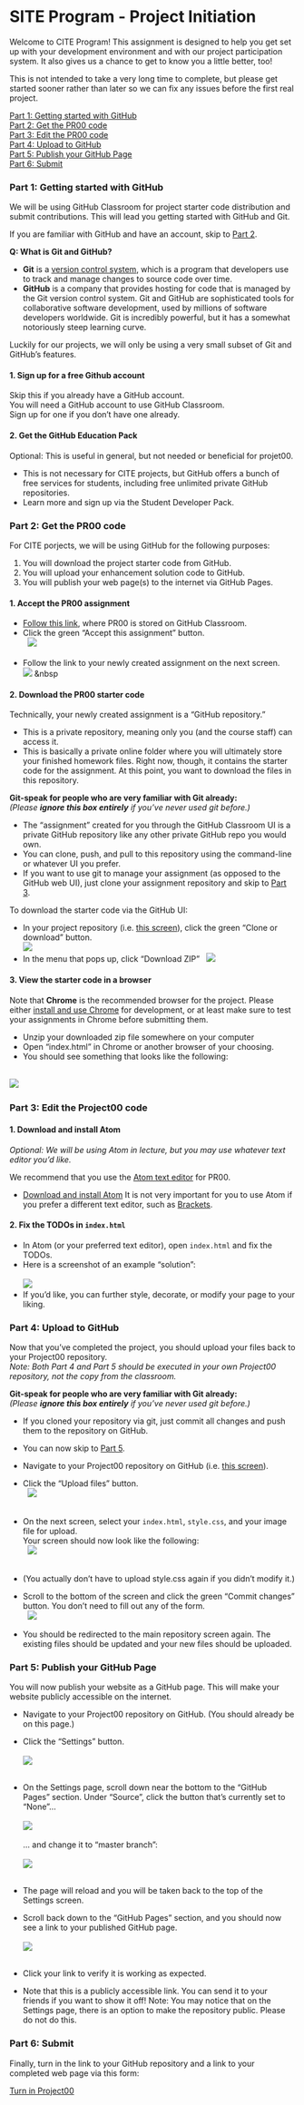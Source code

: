 # SITE Program - Project Initiation
Welcome to CITE Program! This assignment is designed to help you get set up with your development environment and with our project participation system. It also gives us a chance to get to know you a little better, too!

This is not intended to take a very long time to complete, but please get started sooner rather than later so we can fix any issues before the first real project.

[Part 1: Getting started with GitHub](#part-1-getting-started-with-github)  
[Part 2: Get the PR00 code](#part-2-get-the-project00-code)  
[Part 3: Edit the PR00 code](#part-3-edit-the-project00-code)  
[Part 4: Upload to GitHub](#part-4-upload-to-gitHub)  
[Part 5: Publish your GitHub Page](#part-5-publish-your-gitHub-page)  
[Part 6: Submit](#part-6-submit)  

### Part 1: Getting started with GitHub
We will be using GitHub Classroom for project starter code distribution and submit contributions. This will lead you getting started with GitHub and Git.

If you are familiar with GitHub and have an account, skip to [Part 2](#part-2-get-the-project00-code).

**Q: What is Git and GitHub?**
* **Git** is a [version control system](https://www.atlassian.com/git/tutorials/what-is-version-control), which is a program that developers use to track and manage changes to source code over time.
* **GitHub** is a company that provides hosting for code that is managed by the Git version control system.
Git and GitHub are sophisticated tools for collaborative software development, used by millions of software developers worldwide. Git is incredibly powerful, but it has a somewhat notoriously steep learning curve.

Luckily for our projects, we will only be using a very small subset of Git and GitHub’s features.

#### 1. Sign up for a free Github account
Skip this if you already have a GitHub account.  
You will need a GitHub account to use GitHub Classroom.  
Sign up for one if you don’t have one already.  
#### 2. Get the GitHub Education Pack
Optional: This is useful in general, but not needed or beneficial for projet00.

* This is not necessary for CITE projects, but GitHub offers a bunch of free services for students, including free unlimited private GitHub repositories.
* Learn more and sign up via the Student Developer Pack.
&nbsp;
### Part 2: Get the PR00 code
For CITE porjects, we will be using GitHub for the following purposes:

1. You will download the project starter code from GitHub.
2. You will upload your enhancement solution code to GitHub.
3. You will publish your web page(s) to the internet via GitHub Pages.

#### 1. Accept the PR00 assignment
* [Follow this link](https://classroom.github.com/a/kbF8Ashc), where PR00 is stored on GitHub Classroom.
* Click the green “Accept this assignment” button.  
&nbsp;
![](accept-assignment.png)  
&nbsp;
* Follow the link to your newly created assignment on the next screen. 
&nbsp;
![](go-to-assignment.png) 
&nbsp

#### 2. Download the PR00 starter code
Technically, your newly created assignment is a “GitHub repository.”

* This is a private repository, meaning only you (and the course staff) can access it.
* This is basically a private online folder where you will ultimately store your finished homework files. Right now, though, it contains the starter code for the assignment.
At this point, you want to download the files in this repository.

**Git-speak for people who are very familiar with Git already:**  
_(Please **ignore this box entirely** if you’ve never used git before.)_
* The “assignment” created for you through the GitHub Classroom UI is a private GitHub repository like any other private GitHub repo you would own.
* You can clone, push, and pull to this repository using the command-line or whatever UI you prefer.
* If you want to use git to manage your assignment (as opposed to the GitHub web UI), just clone your assignment repository and skip to [Part 3](#part-3-edit-the-project00-code).

To download the starter code via the GitHub UI:
&nbsp;
* In your project repository (i.e. [this screen](repository.png)), click the green “Clone or download” button.  
![](download.png)
&nbsp;
* In the menu that pops up, click “Download ZIP” 
&nbsp;
![](download2.png)
&nbsp;

#### 3. View the starter code in a browser
Note that **Chrome** is the recommended browser for the project. Please either [install and use Chrome](https://www.google.com/chrome/) for development, or at least make sure to test your assignments in Chrome before submitting them.

* Unzip your downloaded zip file somewhere on your computer
* Open “index.html” in Chrome or another browser of your choosing.
* You should see something that looks like the following:  
&nbsp;

![](index.png)
&nbsp;

### Part 3: Edit the Project00 code

#### 1. Download and install Atom
_Optional: We will be using Atom in lecture, but you may use whatever text editor you’d like._

We recommend that you use the [Atom text editor](https://atom.io/) for PR00.  

* [Download and install Atom](https://atom.io/)
It is not very important for you to use Atom if you prefer a different text editor, such as [Brackets](http://brackets.io/).

#### 2. Fix the TODOs in ```index.html```
* In Atom (or your preferred text editor), open ```index.html``` and fix the TODOs.
* Here is a screenshot of an example “solution”:  
&nbsp;  
![](index-susie.png)
&nbsp;
* If you’d like, you can further style, decorate, or modify your page to your liking. 
&nbsp;
### Part 4: Upload to GitHub
Now that you’ve completed the project, you should upload your files back to your Project00 repository.  
_Note: Both Part 4 and Part 5 should be executed in your own Project00 repository, not the copy from the classroom._

**Git-speak for people who are very familiar with Git already:**  
_(Please **ignore this box entirely** if you’ve never used git before.)_

* If you cloned your repository via git, just commit all changes and push them to the repository on GitHub.
* You can now skip to [Part 5](#part-5-publish-your-gitHub-page).  
* Navigate to your Project00 repository on GitHub (i.e. [this screen](repository.png)).
* Click the “Upload files” button.  
&nbsp;
![](upload.png)  
&nbsp;
* On the next screen, select your ```index.html```, ```style.css```, and your image file for upload.  
Your screen should now look like the following:  
&nbsp;
![](upload2.png)  
&nbsp;
* (You actually don’t have to upload style.css again if you didn’t modify it.)
* Scroll to the bottom of the screen and click the green “Commit changes” button. You don’t need to fill out any of the form.  
&nbsp;
![](commit.png)
&nbsp;

* You should be redirected to the main repository screen again. The existing files should be updated and your new files should be uploaded.
### Part 5: Publish your GitHub Page
You will now publish your website as a GitHub page. This will make your website publicly accessible on the internet.

* Navigate to your Project00 repository on GitHub. (You should already be on this page.)
* Click the “Settings” button.  
&nbsp;  
![](settings.png)  
&nbsp;  
* On the Settings page, scroll down near the bottom to the “GitHub Pages” section. Under “Source”, click the button that’s currently set to “None”…   
&nbsp;  
![](none.png)  
&nbsp;  
… and change it to “master branch”:  
&nbsp;  
![](master.png)  
&nbsp;  

* The page will reload and you will be taken back to the top of the Settings screen.  
* Scroll back down to the “GitHub Pages” section, and you should now see a link to your published GitHub page.  
&nbsp;  
![](website.png)  
&nbsp;  
* Click your link to verify it is working as expected.
* Note that this is a publicly accessible link. You can send it to your friends if you want to show it off!
Note: You may notice that on the Settings page, there is an option to make the repository public. Please do not do this.

### Part 6: Submit
Finally, turn in the link to your GitHub repository and a link to your completed web page via this form:

[Turn in Project00](https://forms.gle/6xMhztP2D5ZWVPxb7)
